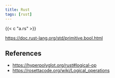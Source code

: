 ```yaml
---
title: Rust
tags: [rust]
---
```


{{< c "a.rs" >}}

<https://doc.rust-lang.org/std/primitive.bool.html>

## References

- <https://hyperpolyglot.org/rust#logical-op>
- <https://rosettacode.org/wiki/Logical_operations>
